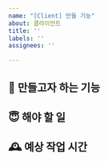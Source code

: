 ```yaml
---
name: "[Client] 만들 기능"
about: 클라이언트
title: ''
labels: ''
assignees: ''

---
```


## 📌 만들고자 하는 기능


## 😇 해야 할 일


## 🕰️ 예상 작업 시간
